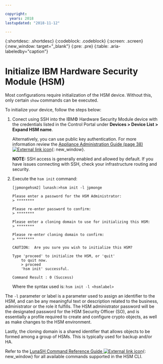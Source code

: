 ```yaml
---

copyright:
  years: 2018
lastupdated: "2018-11-12"

---
```


{:shortdesc: .shortdesc}
{:codeblock: .codeblock}
{:screen: .screen}
{:new_window: target="_blank"}
{:pre: .pre}
{:table: .aria-labeledby="caption"}

# Initialize IBM Hardware Security Module (HSM)

Most configurations require initialization of the HSM device. Without this, only certain `show` commands can be executed. 

To initialize your device, follow the steps below:

1.	Conect using SSH into the IBM© Hardware Security Module device with the credentials listed in the Control Portal under **Devices > Device List > Expand HSM name**.
 
	Alternatively, you can use public key authentication. For more information review the [Appliance Administration Guide (page 38) ![External link icon](../../icons/launch-glyph.svg "External link icon")](https://public.dhe.ibm.com/cloud/bluemix/network/vpx/appliance_administration_guide.pdf){: new_window}.
	
	**NOTE:** SSH access is generally enabled and allowed by default. If you have issues connecting with SSH, check your infrastructure routing and security.
	
2. Execute the `hsm init` command:
	
	```
	[jpmongehsm2] lunash:>hsm init -l jpmonge
	
	Please enter a password for the HSM Administrator: 
	> ********
	
	Please re-enter password to confirm: 
	> ********
	
	Please enter a cloning domain to use for initializing this HSM: 
	> ********
	
	Please re-enter cloning domain to confirm: 
	> ********
	
	CAUTION:  Are you sure you wish to initialize this HSM? 
	
	Type 'proceed' to initialize the HSM, or 'quit'
		to quit now.
		> proceed
		'hsm init' successful.
	
	Command Result : 0 (Success)
  	```
	
	Where the syntax used is: `hsm init -l <hsmlabel>`

The `-l` parameter or label is a parameter used to assign an identifier to the HSM, and can be any meaningful text or description related to the business, administrator or the role it fulfills. The HSM administrator password will be the designated password for the HSM Security Officer (SO), and is essentially a profile required to create and configure crypto objects, as well as make changes to the HSM environment.

Lastly, the cloning domain is a shared identifier that allows objects to be formed among a group of HSMs. This is typically used for backup and/or HA.

Refer to the [LunaSH Command Reference Guide ![External link icon](../../icons/launch-glyph.svg "External link icon")](https://public.dhe.ibm.com/cloud/bluemix/network/vpx/lunash_command_reference_guide.pdf){: new_window} for all available commands supported in the HSM CLI.

